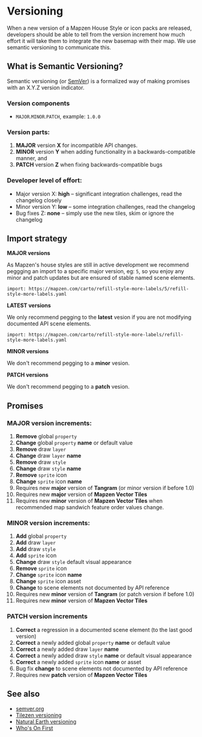 # Versioning

When a new version of a Mapzen House Style or icon packs are released, developers should be able to tell from the version increment how much effort it will take them to integrate the new basemap with their map. We use semantic versioning to communicate this.

## What is Semantic Versioning?

Semantic versioning (or [SemVer](http://semver.org/)) is a formalized way of making promises with an X.Y.Z version indicator.

### Version components

- `MAJOR`.`MINOR`.`PATCH`, example: `1.0.0`

### Version parts:

1. **MAJOR** version **X** for incompatible API changes.
2. **MINOR** version **Y** when adding functionality in a backwards-compatible manner, and
3. **PATCH** version **Z** when fixing backwards-compatible bugs

### Developer level of effort:

- Major version X: **high** – significant integration challenges, read the changelog closely
- Minor version Y: **low** – some integration challenges, read the changelog
- Bug fixes Z: **none** – simply use the new tiles, skim or ignore the changelog

## Import strategy

**MAJOR versions**

As Mapzen's house styles are still in active development we recommend peggging an import to a specific major version, eg: `5`, so you enjoy any minor and patch updates but are ensured of stable named scene elements.

```
import: https://mapzen.com/carto/refill-style-more-labels/5/refill-style-more-labels.yaml
```

**LATEST versions**

We only recommend pegging to the **latest** vesion if you are not modifying documented API scene elements.

```
import: https://mapzen.com/carto/refill-style-more-labels/refill-style-more-labels.yaml
```

**MINOR versions**

We don't recommend pegging to a **minor** vesion.

**PATCH versions**

We don't recommend pegging to a **patch** vesion.


## Promises

### MAJOR version increments:

1. **Remove** global `property`
1. **Change** global `property` **name** or default value
1. **Remove** draw `layer`
1. **Change** draw `layer` **name**
1. **Remove** draw  `style`
1. **Change** draw `style` **name**
1. **Remove** `sprite` icon
1. **Change** `sprite` icon **name**
1. Requires new **major** version of **Tangram** (or minor version if before 1.0)
1. Requires new **major** version of **Mapzen Vector Tiles**
1. Requires new **minor** version of **Mapzen Vector Tiles** when recommended map sandwich feature order values change.

### MINOR version increments:

1. **Add** global `property`
1. **Add** draw `layer`
1. **Add** draw `style`
1. **Add** `sprite` icon
1. **Change** draw `style` default visual appearance
1. **Remove** `sprite` icon
1. **Change** `sprite` icon **name**
1. **Change** `sprite` icon asset
1. **Change** to scene elements not documented by API reference
1. Requires new **minor** version of **Tangram** (or patch version if before 1.0)
1. Requires new **minor** version of **Mapzen Vector Tiles**

### PATCH version increments

1. **Correct** a regression in a documented scene element (to the last good version)
1. **Correct** a newly added global `property` **name** or default value
1. **Correct** a newly added draw `layer` **name**
1. **Correct** a newly added draw `style` **name** or default visual appearance
1. **Correct** a newly added `sprite` icon **name** or asset
1. Bug fix **change** to scene elements not documented by API reference
1. Requires new **patch** version of **Mapzen Vector Tiles**

## See also

- [semver.org](http://semver.org)
- [Tilezen versioning](https://github.com/tilezen/vector-datasource/blob/master/SEMANTIC-VERSIONING.md)
- [Natural Earth versioning](https://github.com/nvkelso/natural-earth-vector/blob/master/README.md)
- [Who's On First](https://github.com/whosonfirst/whosonfirst-placetypes#roles)
